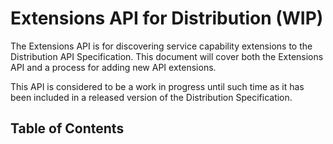# Extensions API for Distribution (WIP)

The Extensions API is for discovering service capability extensions to the Distribution API Specification.
This document will cover both the Extensions API and a process for adding new API extensions.

This API is considered to be a work in progress until such time as it has been included in a released
version of the Distribution Specification.


## Table of Contents

<!-- toc -->
<!-- /toc -->
